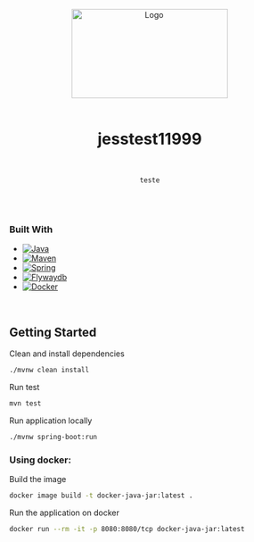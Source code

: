 <a name="readme-top"></a>
<div align="center">
  <a href="https://github.com/platform-dx/template-spring-java">
    <img src="https://miro.medium.com/max/1400/1*RWc78aUjHJZp41lMxnFdyw.webp" alt="Logo" width="280" height="160">
  </a>
  <br />
  <br />
  <h1 align="center">jesstest11999</h1>
  <p align="center">
  <br />

    teste

  <br />
  <br />
  </p>
</div>

### Built With

* [![Java][java.js]][java-url]
* [![Maven][Maven.js]][Maven-url]
* [![Spring][Spring.js]][Spring-url]
* [![Flywaydb][Flywaydb.js]][Flywaydb-url]
* [![Docker][Docker.js]][Docker-url]

<br />

## Getting Started

Clean and install dependencies

```sh
./mvnw clean install
```

Run test

```sh
mvn test   
```

Run application locally

```sh
./mvnw spring-boot:run
```

### Using docker:

Build the image

```sh
docker image build -t docker-java-jar:latest .   
```

Run the application on docker

```sh
docker run --rm -it -p 8080:8080/tcp docker-java-jar:latest 
```

<!-- MARKDOWN LINKS & IMAGES -->
[Java.js]: https://img.shields.io/badge/Java-19.0.1-orange?style=plastic&logo=java
[Java-url]: https://java.com/
[Spring.js]: https://img.shields.io/badge/Spring%20Boot-3.0.1-green?style=plastic&logo=springboot
[Spring-url]: https://spring.io/projects/spring-boot
[Maven.js]: https://img.shields.io/badge/Maven-3.8.7-blue?style=plastic&logo=apachemaven
[Maven-url]: https://maven.apache.org/download.cgi
[Docker.js]: https://img.shields.io/badge/Docker-blue?style=plastic&logo=docker
[Docker-url]: https://www.docker.com/
[Flywaydb.js]: https://img.shields.io/badge/Flyway-latest-red?style=plastic&logo=flyway
[Flywaydb-url]: https://flywaydb.org/documentation/usage/maven/
